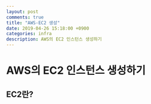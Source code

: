 ```yaml
---
layout: post
comments: true
title: "AWS-EC2 생성"
date: 2019-04-26 15:18:00 +0900
categories: infra
description: AWS의 EC2 인스턴스 생성하기
---
```


# AWS의 EC2 인스턴스 생성하기

## EC2란?